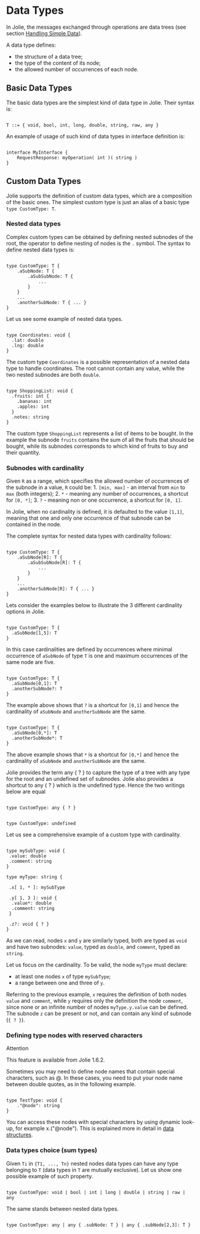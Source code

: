 # Data Types

In Jolie, the messages exchanged through operations are data trees \(see section [Handling Simple Data](https://github.com/jolielang/docs/tree/de0bcc5b82206ed6be6cb78fa10f6068bbe5881c/documentation/basics/handling_simple_data.html)\).

A data type defines:

* the structure of a data tree;
* the type of the content of its node;
* the allowed number of occurrences of each node.

## Basic Data Types

The basic data types are the simplest kind of data type in Jolie. Their syntax is:

```text

T ::= { void, bool, int, long, double, string, raw, any }
```

An example of usage of such kind of data types in interface definition is:

```text

interface MyInterface {
    RequestResponse: myOperation( int )( string )
}
```

## Custom Data Types

Jolie supports the definition of custom data types, which are a composition of the basic ones. The simplest custom type is just an alias of a basic type `type CustomType: T`.

### Nested data types

Complex custom types can be obtained by defining nested subnodes of the root, the operator to define nesting of nodes is the `.` symbol. The syntax to define nested data types is:

```text

type CustomType: T {
    .aSubNode: T {
        .aSubSubNode: T {
            ...
        }
    }
    ...
    .anotherSubNode: T { ... }
}
```

Let us see some example of nested data types.

```text

type Coordinates: void {
  .lat: double
  .lng: double
}
```

The custom type `Coordinates` is a possible representation of a nested data type to handle coordinates. The root cannot contain any value, while the two nested subnodes are both `double`.

```text

type ShoppingList: void {
  .fruits: int {
    .bananas: int
    .apples: int
  }
  .notes: string
}
```

The custom type `ShoppingList` represents a list of items to be bought. In the example the subnode `fruits` contains the sum of all the fruits that should be bought, while its subnodes corresponds to which kind of fruits to buy and their quantity.

### Subnodes with cardinality

Given `R` as a range, which specifies the allowed number of occurrences of the subnode in a value, `R` could be: 1. `[min, max]` - an interval from `min` to `max` \(both integers\); 2. `*` - meaning any number of occurrences, a shortcut for `[0, *]`; 3. `?` - meaning non or one occurrence, a shortcut for `[0, 1]`.

In Jolie, when no cardinality is defined, it is defaulted to the value `[1,1]`, meaning that one and only one occurrence of that subnode can be contained in the node.

The complete syntax for nested data types with cardinality follows:

```text

type CustomType: T {
    .aSubNode[R]: T {
        .aSubSubNode[R]: T {
            ...
        }
    }
    ...
    .anotherSubNode[R]: T { ... }
}
```

Lets consider the examples below to illustrate the 3 different cardinality options in Jolie.

```text

type CustomType: T {
  .aSubNode[1,5]: T
}
```

In this case cardinalities are defined by occurrences where minimal occurrence of `aSubNode` of type `T` is one and maximum occurrences of the same node are five.

```text

type CustomType: T {
  .aSubNode[0,1]: T
  .anotherSubNode?: T
}
```

The example above shows that `?` is a shortcut for `[0,1]` and hence the cardinality of `aSubNode` and `anotherSubNode` are the same.

```text

type CustomType: T {
  .aSubNode[0,*]: T
  .anotherSubNode*: T
}
```

The above example shows that `*` is a shortcut for `[0,*]` and hence the cardinality of `aSubNode` and `anotherSubNode` are the same.

Jolie provides the term any { ? } to capture the type of a tree with any type for the root and an undefined set of subnodes. Jolie also provides a shortcut to any { ? } which is the undefined type. Hence the two writings below are equal

```text

type CustomType: any { ? }
```

```text

type CustomType: undefined
```

Let us see a comprehensive example of a custom type with cardinality.

```text

type mySubType: void {
 .value: double
 .comment: string
}

type myType: string {

 .x[ 1, * ]: mySubType

 .y[ 1, 3 ]: void {
  .value*: double
  .comment: string
 }

 .z?: void { ? }
}
```

As we can read, nodes `x` and `y` are similarly typed, both are typed as `void` and have two subnodes: `value`, typed as `double`, and `comment`, typed as `string`.

Let us focus on the cardinality. To be valid, the node `myType` must declare:

* at least one nodes `x` of type `mySubType`;
* a range between one and three of `y`.

Referring to the previous example, `x` requires the definition of both nodes `value` and `comment`, while `y` requires only the definition the node `comment`, since none or an infinite number of nodes `myType.y.value` can be defined. The subnode `z` can be present or not, and can contain any kind of subnode \(`{ ? }`\).

### Defining type nodes with reserved characters

Attention

This feature is available from Jolie 1.6.2.

Sometimes you may need to define node names that contain special characters, such as @. In these cases, you need to put your node name between double quotes, as in the following example.

```text

type TestType: void {
    ."@node": string
}
```

You can access these nodes with special characters by using dynamic look-up, for example x.\("@node"\). This is explained more in detail in [data structures](https://github.com/jolielang/docs/tree/de0bcc5b82206ed6be6cb78fa10f6068bbe5881c/documentation/basic/data_structures.html).

### Data types choice \(sum types\)

Given `Ti` in `{T1, ..., Tn}` nested nodes data types can have any type belonging to `T` \(data types in `T` are mutually exclusive\). Let us show one possible example of such property.

```text

type CustomType: void | bool | int | long | double | string | raw | any 
```

The same stands between nested data types.

```text

type CustomType: any | any { .subNode: T } | any { .subNode[2,3]: T }
```

